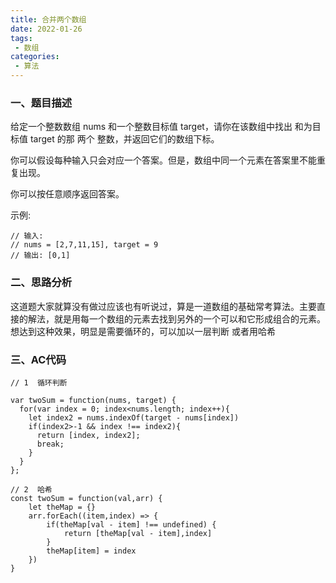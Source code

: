 ```yaml
---
title: 合并两个数组
date: 2022-01-26
tags:
 - 数组
categories: 
 - 算法
---
```




### 一、题目描述

给定一个整数数组 nums 和一个整数目标值 target，请你在该数组中找出 和为目标值 target  的那 两个 整数，并返回它们的数组下标。

你可以假设每种输入只会对应一个答案。但是，数组中同一个元素在答案里不能重复出现。

你可以按任意顺序返回答案。

示例:


```
// 输入:
// nums = [2,7,11,15], target = 9
// 输出: [0,1]             
```


### 二、思路分析

这道题大家就算没有做过应该也有听说过，算是一道数组的基础常考算法。主要直接的解法，就是用每一个数组的元素去找到另外的一个可以和它形成组合的元素。想达到这种效果，明显是需要循环的，可以加以一层判断 或者用哈希


### 三、AC代码

```
// 1  循环判断

var twoSum = function(nums, target) {
  for(var index = 0; index<nums.length; index++){
    let index2 = nums.indexOf(target - nums[index])
    if(index2>-1 && index !== index2){
      return [index, index2];
      break;
    }
  }
};

// 2  哈希
const twoSum = function(val,arr) {
    let theMap = {}
    arr.forEach((item,index) => {
        if(theMap[val - item] !== undefined) {
            return [theMap[val - item],index]
        }
        theMap[item] = index
    })
}

```




